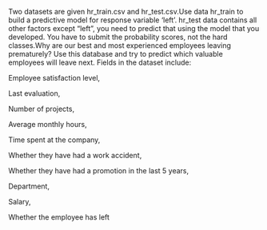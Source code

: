  Two datasets are given hr_train.csv and hr_test.csv.Use data hr_train to build a predictive model for response variable ‘left’. hr_test data contains all other factors except “left”, you need to predict that using the model that you developed. You have to submit the probability scores, not the hard classes.Why are our best and most experienced employees leaving prematurely? Use this database and try to predict which valuable employees will leave next. Fields in the dataset include:

Employee satisfaction level,

Last evaluation,

Number of projects,

Average monthly hours,

Time spent at the company,

Whether they have had a work accident,

Whether they have had a promotion in the last 5 years,

Department,

Salary,

Whether the employee has left
